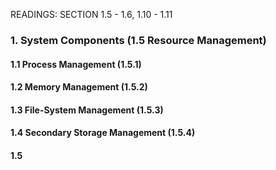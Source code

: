 READINGS: SECTION 1.5 - 1.6, 1.10 - 1.11

### 1. System Components (1.5 Resource Management)
#### 1.1 Process Management (1.5.1)
#### 1.2 Memory Management (1.5.2)
#### 1.3 File-System Management (1.5.3)
#### 1.4 Secondary Storage Management (1.5.4)
#### 1.5 
